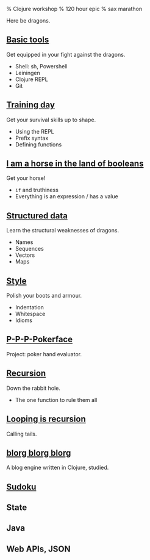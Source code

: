 % Clojure workshop
% 120 hour epic
% sax marathon

Here be dragons.

## [Basic tools]

Get equipped in your fight against the dragons.

- Shell: sh, Powershell
- Leiningen
- Clojure REPL
- Git

## [Training day]

Get your survival skills up to shape.

- Using the REPL
- Prefix syntax
- Defining functions

## [I am a horse in the land of booleans]

Get your horse!

- `if` and truthiness
- Everything is an expression / has a value

## [Structured data]

Learn the structural weaknesses of dragons.

- Names
- Sequences
- Vectors
- Maps

## [Style]

Polish your boots and armour.

- Indentation
- Whitespace
- Idioms

## [P-P-P-Pokerface]

Project: poker hand evaluator.

## [Recursion]

Down the rabbit hole.

- The one function to rule them all

## [Looping is recursion]

Calling tails.

## [blorg blorg blorg]

A blog engine written in Clojure, studied.

## [Sudoku]

## State

## Java

## Web APIs, JSON

[Basic tools]: basic-tools.html
[Training day]: training-day.html
[Structured data]: structured-data.html
[I am a horse in the land of booleans]: I-am-a-horse-in-the-land-of-booleans.html
[P-P-P-Pokerface]: p-p-p-pokerface.html
[Recursion]: recursion.html
[Sudoku]: sudoku.html
[Style]: style.html
[Looping is recursion]: looping-is-recursion.html
[blorg blorg blorg]: blorg.html
